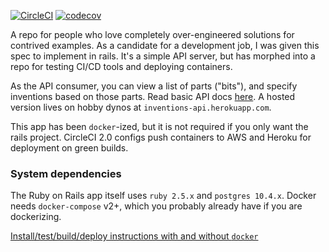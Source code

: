 [![CircleCI](https://circleci.com/gh/mikescar/inventions_api.svg?style=svg)](https://circleci.com/gh/mikescar/inventions_api)
[![codecov](https://codecov.io/gh/mikescar/inventions_api/branch/master/graph/badge.svg)](https://codecov.io/gh/mikescar/inventions_api)

A repo for people who love completely over-engineered solutions for contrived examples. As a candidate for a development job, I was given this spec to implement in rails. It's a simple API server, but has morphed into a repo for testing CI/CD tools and deploying containers.

As the API consumer, you can view a list of parts ("bits"), and specify inventions
based on those parts. Read basic API docs [here](https://github.com/mikescar/inventions_api/wiki/How-to-Use). A hosted version lives on hobby dynos at `inventions-api.herokuapp.com`.

This app has been `docker`-ized, but it is not required if you only want the rails project. CircleCI 2.0 configs push containers to AWS and Heroku for deployment on green builds.

### System dependencies
The Ruby on Rails app itself uses `ruby 2.5.x` and `postgres 10.4.x`. Docker needs `docker-compose` v2+, which you probably already have if you are dockerizing.

[Install/test/build/deploy instructions with and without `docker`](https://github.com/mikescar/inventions_api/wiki)
